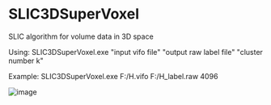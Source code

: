 # SLIC3DSuperVoxel
SLIC algorithm for volume data in 3D space


Using:
  SLIC3DSuperVoxel.exe "input vifo file" "output raw label file" "cluster number k"
  
Example:
  SLIC3DSuperVoxel.exe F:/H.vifo F:/H_label.raw 4096

![image](https://github.com/XiangyangHe/SLIC3DSuperVoxel/blob/master/image/design%20sketch.png)
  
